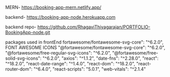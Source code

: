 MERN-
https://booking-app-mern.netlify.app/


backend-
https://booking-app-node.herokuapp.com


backend repo-
https://github.com/RhagaviThiyagarajan/PORTFOLIO-BookingApp-node.git



packages used in frontEnd
fortawesome/fontawesome-svg-core": "^6.2.0",
  FONT AWESOME ICONS
    "@fortawesome/fontawesome-svg-core": "^6.2.0",
    "@fortawesome/free-regular-svg-icons": "^6.2.0",
    "@fortawesome/free-solid-svg-icons": "^6.2.0",
    "axios": "^1.1.2",
    "date-fns": "^2.28.0",
    "react": "^18.2.0",
    "react-date-range": "^1.4.0",
    "react-dom": "^18.2.0",
    "react-router-dom": "^6.4.0",
    "react-scripts": "5.0.1",
    "web-vitals": "^2.1.4"
